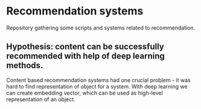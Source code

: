# Recommendation systems

Repository gathering some scripts and systems related to recommendation.

## Hypothesis: content can be successfully recommended with help of deep learning methods.

Content based recommendation systems had one crucial problem - it was hard to find representation of object for a system. With deep learning we can create embedding vector, which can be used as high-level representation of an object.
